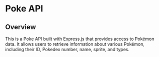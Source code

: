 # Poke API

## Overview

This is a Poke API built with Express.js that provides access to Pokémon data. It allows users to retrieve information about various Pokémon, including their ID, Pokedex number, name, sprite, and types.
